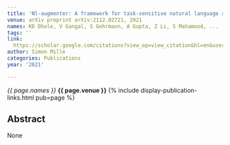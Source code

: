 ```yaml
---
title: 'Nl-augmenter: A framework for task-sensitive natural language augmentation'
venue: arXiv preprint arXiv:2112.02721, 2021
names: KD Dhole, V Gangal, S Gehrmann, A Gupta, Z Li, S Mahamood, ...
tags: ''
link: 
  https://scholar.google.com/citations?view_op=view_citation&hl=en&user=hg8-G68AAAAJ&pagesize=5&sortby=pubdate&citation_for_view=hg8-G68AAAAJ:hFOr9nPyWt4C
author: Simon Mille
categories: Publications
year: '2021'

---
```


*{{ page.names }}*
**{{ page.venue }}**
{% include display-publication-links.html pub=page %}
## Abstract

None